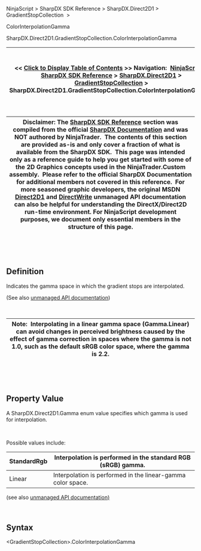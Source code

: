 ﻿


NinjaScript \> SharpDX SDK Reference \> SharpDX.Direct2D1 \> GradientStopCollection  \>   

ColorInterpolationGamma






















SharpDX.Direct2D1\.GradientStopCollection.ColorInterpolationGamma







| \<\< [Click to Display Table of Contents](sharpdx_direct2d1_gradientstopcollection_colorinterpolationgamma.md) \>\> **Navigation:**     [NinjaScript](ninjascript.md) \> [SharpDX SDK Reference](sharpdx_sdk_reference.md) \> [SharpDX.Direct2D1](sharpdx_direct2d1.md) \> [GradientStopCollection](sharpdx_direct2d1_gradientstopcollection.md) \> SharpDX.Direct2D1\.GradientStopCollection.ColorInterpolationGamma | [Previous page](sharpdx_direct2d1_gradientstopcollection.md) [Return to chapter overview](sharpdx_direct2d1_gradientstopcollection.md) [Next page](sharpdx_direct2d1_gradientstopcollection_extendmode.md) |
| --- | --- |













| Disclaimer: The [SharpDX SDK Reference](sharpdx_sdk_reference.md) section was compiled from the official [SharpDX Documentation](http://sharpdx.org/) and was NOT authored by NinjaTrader.  The contents of this section are provided as\-is and only cover a fraction of what is available from the SharpDX SDK.  This page was intended only as a reference guide to help you get started with some of the 2D Graphics concepts used in the NinjaTrader.Custom assembly.  Please refer to the official SharpDX Documentation for additional members not covered in this reference.  For more seasoned graphic developers, the original MSDN [Direct2D1](https://msdn.microsoft.com/en-us/library/windows/desktop/dd370990.aspx) and [DirectWrite](https://msdn.microsoft.com/en-us/library/windows/desktop/dd368038.aspx) unmanaged API documentation can also be helpful for understanding the DirectX/Direct2D run\-time environment. For NinjaScript development purposes, we document only essential members in the structure of this page. |
| --- |



 


 


## Definition


Indicates the gamma space in which the gradient stops are interpolated. 


(See also [unmanaged API documentation](https://msdn.microsoft.com/en-us/library/dd316786.aspx))


 




| Note:  Interpolating in a linear gamma space (Gamma.Linear) can avoid changes in perceived brightness caused by the effect of gamma correction in spaces where the gamma is not 1\.0, such as the default sRGB color space, where the gamma is 2\.2\. |
| --- |



 


 


## Property Value


A SharpDX.Direct2D1\.Gamma enum value specifies which gamma is used for interpolation.


 


Possible values include:




| StandardRgb | Interpolation is performed in the standard RGB (sRGB) gamma. |
| --- | --- |
| Linear | Interpolation is performed in the linear\-gamma color space. |



(see also [unmanaged API documentation)](https://msdn.microsoft.com/en-us/library/dd368113.aspx)


 


## Syntax


\<GradientStopCollection\>.ColorInterpolationGamma


 


 








